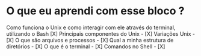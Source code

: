 # O que eu aprendi com esse bloco ?

Como funciona o Unix e como interagir com ele através do terminal, utilizando o Bash [X]
Principais componentes do Unix - [X]
Variações Unix - [X]
O que são arquivos e processos - [X]
Qual a minha estrutura de diretórios - [X]
O que é o terminal - [X]
Comandos no Shell - [X]
